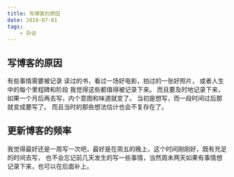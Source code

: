 ```yaml
---
title: 写博客的原因
date: 2018-07-01
tags:
    - 杂谈
---
```

## 写博客的原因
有些事情需要被记录
读过的书，看过一场好电影，拍过的一张好照片，
或者人生中的每个里程碑和阶段
我觉得这些都值得被记录下来。
而且要及时地记录下来，如果一个月后再去写，内个意图和味道就变了。
当初是想写，而一段时间过后那就变成要写了。
而且当时的那些想法估计也会不复存在了。
## 更新博客的频率
我觉得最好还是一周写一次吧，最好是在周五的晚上，这个时间刚刚好，既有充足的时间去写，
也不会忘记前几天发生的写一些事情，当然周末两天如果有事情想记录下来，也可以在后面补上。
